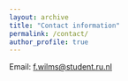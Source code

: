 ```yaml
---
layout: archive
title: "Contact information"
permalink: /contact/
author_profile: true
---
```


Email: f.wilms@student.ru.nl
